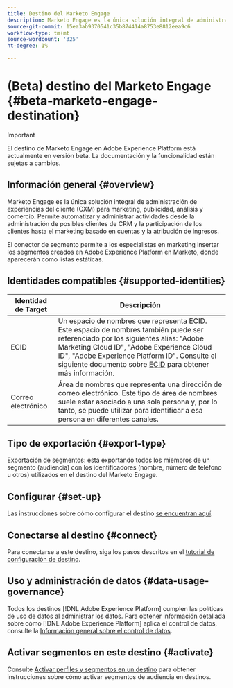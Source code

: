 ```yaml
---
title: Destino del Marketo Engage
description: Marketo Engage es la única solución integral de administración de experiencias del cliente (CXM) para marketing, publicidad, análisis y comercio. Permite automatizar y administrar actividades desde la administración de posibles clientes de CRM y la participación de los clientes hasta el marketing basado en cuentas y la atribución de ingresos.
source-git-commit: 15ea3ab9370541c35b874414a8753e8812eea9c6
workflow-type: tm+mt
source-wordcount: '325'
ht-degree: 1%

---
```



# (Beta) destino del Marketo Engage {#beta-marketo-engage-destination}

>[!IMPORTANT]
>
>El destino de Marketo Engage en Adobe Experience Platform está actualmente en versión beta. La documentación y la funcionalidad están sujetas a cambios.

## Información general {#overview}

Marketo Engage es la única solución integral de administración de experiencias del cliente (CXM) para marketing, publicidad, análisis y comercio. Permite automatizar y administrar actividades desde la administración de posibles clientes de CRM y la participación de los clientes hasta el marketing basado en cuentas y la atribución de ingresos.

El conector de segmento permite a los especialistas en marketing insertar los segmentos creados en Adobe Experience Platform en Marketo, donde aparecerán como listas estáticas.

## Identidades compatibles {#supported-identities}

| Identidad de Target | Descripción |
|---|---|
| ECID | Un espacio de nombres que representa ECID. Este espacio de nombres también puede ser referenciado por los siguientes alias: &quot;Adobe Marketing Cloud ID&quot;, &quot;Adobe Experience Cloud ID&quot;, &quot;Adobe Experience Platform ID&quot;. Consulte el siguiente documento sobre [ECID](/help/identity-service/ecid.md) para obtener más información. |
| Correo electrónico | Área de nombres que representa una dirección de correo electrónico. Este tipo de área de nombres suele estar asociado a una sola persona y, por lo tanto, se puede utilizar para identificar a esa persona en diferentes canales. |

## Tipo de exportación {#export-type}

Exportación de segmentos: está exportando todos los miembros de un segmento (audiencia) con los identificadores (nombre, número de teléfono u otros) utilizados en el destino del Marketo Engage.

## Configurar {#set-up}

Las instrucciones sobre cómo configurar el destino [se encuentran aquí](https://experienceleague.adobe.com/docs/marketo/using/product-docs/core-marketo-concepts/smart-lists-and-static-lists/static-lists/push-an-adobe-experience-cloud-segment-to-a-marketo-static-list.html?lang=en).

## Conectarse al destino {#connect}

Para conectarse a este destino, siga los pasos descritos en el [tutorial de configuración de destino](../../ui/connect-destination.md).

## Uso y administración de datos {#data-usage-governance}

Todos los destinos [!DNL Adobe Experience Platform] cumplen las políticas de uso de datos al administrar los datos. Para obtener información detallada sobre cómo [!DNL Adobe Experience Platform] aplica el control de datos, consulte la [Información general sobre el control de datos](https://experienceleague.adobe.com/docs/experience-platform/data-governance/home.html).

## Activar segmentos en este destino {#activate}

Consulte [Activar perfiles y segmentos en un destino](../../ui/activate-destinations.md) para obtener instrucciones sobre cómo activar segmentos de audiencia en destinos.
